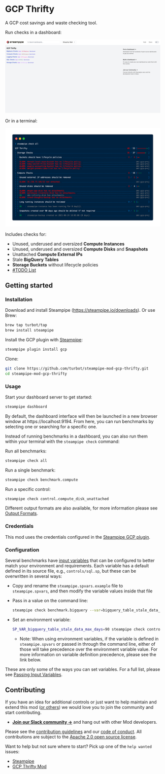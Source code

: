 # GCP Thrifty

A GCP cost savings and waste checking tool.

Run checks in a dashboard:

![image](https://raw.githubusercontent.com/turbot/steampipe-mod-gcp-thrifty/main/docs/gcp_thrifty_dashboard.png)

Or in a terminal:

![image](https://raw.githubusercontent.com/turbot/steampipe-mod-gcp-thrifty/main/docs/gcp_thrifty_console_graphic.png)

Includes checks for:

- Unused, underused and oversized **Compute Instances**
- Unused, underused and oversized **Compute Disks** and **Snapshots**
- Unattached **Compute External IPs**
- Stale **BigQuery Tables**
- **Storage Buckets** without lifecycle policies
- [#TODO List](https://github.com/turbot/steampipe-mod-gcp-thrifty/issues?q=is%3Aissue+is%3Aopen+label%3A%22good+first+issue%22)

## Getting started

### Installation

Download and install Steampipe (https://steampipe.io/downloads). Or use Brew:

```sh
brew tap turbot/tap
brew install steampipe
```

Install the GCP plugin with [Steampipe](https://steampipe.io):

```sh
steampipe plugin install gcp
```

Clone:

```sh
git clone https://github.com/turbot/steampipe-mod-gcp-thrifty.git
cd steampipe-mod-gcp-thrifty
```

### Usage

Start your dashboard server to get started:

```sh
steampipe dashboard
```

By default, the dashboard interface will then be launched in a new browser
window at https://localhost:9194. From here, you can run benchmarks by
selecting one or searching for a specific one.

Instead of running benchmarks in a dashboard, you can also run them within your
terminal with the `steampipe check` command:

Run all benchmarks:

```sh
steampipe check all
```

Run a single benchmark:

```sh
steampipe check benchmark.compute
```

Run a specific control:

```sh
steampipe check control.compute_disk_unattached
```

Different output formats are also available, for more information please see
[Output Formats](https://steampipe.io/docs/reference/cli/check#output-formats).

### Credentials

This mod uses the credentials configured in the [Steampipe GCP plugin](https://hub.steampipe.io/plugins/turbot/gcp).

### Configuration

Several benchmarks have [input variables](https://steampipe.io/docs/using-steampipe/mod-variables) that can be configured to better match your environment and requirements. Each variable has a default defined in its source file, e.g., `controls/sql.sp`, but these can be overwritten in several ways:

- Copy and rename the `steampipe.spvars.example` file to `steampipe.spvars`, and then modify the variable values inside that file
- Pass in a value on the command line:

  ```sh
  steampipe check benchmark.bigquery --var=bigquery_table_stale_data_max_days=90
  ```

- Set an environment variable:

  ```sh
  SP_VAR_bigquery_table_stale_data_max_days=90 steampipe check control.bigquery_table_stale_data
  ```

  - Note: When using environment variables, if the variable is defined in `steampipe.spvars` or passed in through the command line, either of those will take precedence over the environment variable value. For more information on variable definition precedence, please see the link below.

These are only some of the ways you can set variables. For a full list, please see [Passing Input Variables](https://steampipe.io/docs/using-steampipe/mod-variables#passing-input-variables).

## Contributing

If you have an idea for additional controls or just want to help maintain and extend this mod ([or others](https://github.com/topics/steampipe-mod)) we would love you to join the community and start contributing.

- **[Join our Slack community →](https://steampipe.io/community/join)** and hang out with other Mod developers.

Please see the [contribution guidelines](https://github.com/turbot/steampipe/blob/main/CONTRIBUTING.md) and our [code of conduct](https://github.com/turbot/steampipe/blob/main/CODE_OF_CONDUCT.md). All contributions are subject to the [Apache 2.0 open source license](https://github.com/turbot/steampipe-mod-aws-thrifty/blob/main/LICENSE).

Want to help but not sure where to start? Pick up one of the `help wanted` issues:

- [Steampipe](https://github.com/turbot/steampipe/labels/help%20wanted)
- [GCP Thrifty Mod](https://github.com/turbot/steampipe-mod-gcp-thrifty/labels/help%20wanted)
